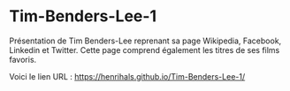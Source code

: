 # Tim-Benders-Lee-1

Présentation de Tim Benders-Lee reprenant sa page Wikipedia, Facebook, Linkedin et Twitter. Cette page comprend également les titres de ses films favoris.

Voici le lien URL : https://henrihals.github.io/Tim-Benders-Lee-1/